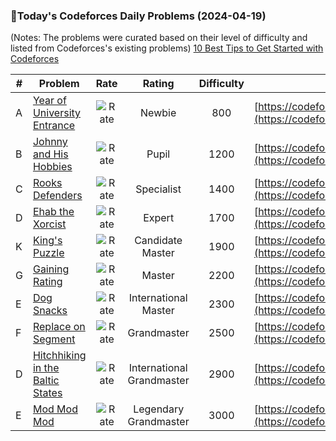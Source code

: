 ### 🌟Today's Codeforces Daily Problems (2024-04-19)
(Notes: The problems were curated based on their level of difficulty and listed from Codeforces's existing problems)
[10 Best Tips to Get Started with Codeforces](https://github.com/ika9810/Codeforces-Daily-Problems/blob/main/10%20Best%20Tips%20to%20Get%20Started%20with%20Codeforces.md)

| # | Problem | Rate| Rating | Difficulty | Contest |
|---| ----- | :--------: | :----------: | :----------: | ---------- |
|A|[Year of University Entrance](https://codeforces.com/contest/769/problem/A)|![Rate](https://img.shields.io/badge/Newbie-800-lightgrey)|Newbie|800|[https://codeforces.com/contest/769](https://codeforces.com/contest/769)|
|B|[Johnny and His Hobbies](https://codeforces.com/contest/1362/problem/B)|![Rate](https://img.shields.io/badge/Pupil-1200-brightgreen)|Pupil|1200|[https://codeforces.com/contest/1362](https://codeforces.com/contest/1362)|
|C|[Rooks Defenders](https://codeforces.com/contest/1679/problem/C)|![Rate](https://img.shields.io/badge/Specialist-1400-9cf)|Specialist|1400|[https://codeforces.com/contest/1679](https://codeforces.com/contest/1679)|
|D|[Ehab the Xorcist](https://codeforces.com/contest/1325/problem/D)|![Rate](https://img.shields.io/badge/Expert-1700-blue)|Expert|1700|[https://codeforces.com/contest/1325](https://codeforces.com/contest/1325)|
|K|[King's Puzzle](https://codeforces.com/contest/1773/problem/K)|![Rate](https://img.shields.io/badge/Candidate%20Master-1900-blueviolet)|Candidate Master|1900|[https://codeforces.com/contest/1773](https://codeforces.com/contest/1773)|
|G|[Gaining Rating](https://codeforces.com/contest/1772/problem/G)|![Rate](https://img.shields.io/badge/Master-2200-orange)|Master|2200|[https://codeforces.com/contest/1772](https://codeforces.com/contest/1772)|
|E|[Dog Snacks](https://codeforces.com/contest/1453/problem/E)|![Rate](https://img.shields.io/badge/International%20Master-2300-orange)|International Master|2300|[https://codeforces.com/contest/1453](https://codeforces.com/contest/1453)|
|F|[Replace on Segment](https://codeforces.com/contest/1922/problem/F)|![Rate](https://img.shields.io/badge/Grandmaster-2500-red)|Grandmaster|2500|[https://codeforces.com/contest/1922](https://codeforces.com/contest/1922)|
|D|[Hitchhiking in the Baltic States](https://codeforces.com/contest/809/problem/D)|![Rate](https://img.shields.io/badge/International%20Grandmaster-2900-red)|International Grandmaster|2900|[https://codeforces.com/contest/809](https://codeforces.com/contest/809)|
|E|[Mod Mod Mod](https://codeforces.com/contest/889/problem/E)|![Rate](https://img.shields.io/badge/Legendary%20Grandmaster-3000-red)|Legendary Grandmaster|3000|[https://codeforces.com/contest/889](https://codeforces.com/contest/889)|
